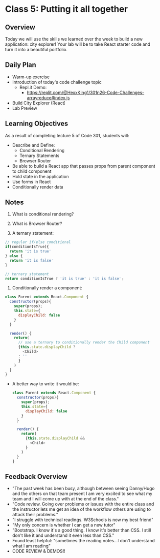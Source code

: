 # Class 5: Putting it all together

## Overview

Today we will use the skills we learned over the week to build a new application: city explorer! Your lab will be to take React starter code and turn it into a beautiful portfolio.

## Daily Plan

- Warm-up exercise
- Introduction of today's code challenge topic
  - Repl.it Demo:
    - <https://replit.com/@HexxKing1/301n26-Code-Challenges-arrayreduce#index.js>
- Build City Explorer (React)
- Lab Preview

## Learning Objectives

As a result of completing lecture 5 of Code 301, students will:

- Describe and Define:
  - Conditional Rendering
  - Ternary Statements
  - Browser Router
- Be able to build a React app that passes props from parent component to child component
- Hold state in the application
- Use forms in React
- Conditionally render data

## Notes

1. What is conditional rendering?

1. What is Browser Router?

1. A ternary statement:

  ```javaScript
  // regular if/else conditional
  if(conditionIsTrue){
    return 'it is true'
  } else {
    return 'it is false'
  }

  // ternary statement
  return conditionIsTrue ? 'it is true' : 'it is false';
  ```

1. Conditionally render a component:

  ```javaScript
  class Parent extends React.Component {
    constructor(props){
      super(props);
      this.state={
        displayChild: false
      }
    }

    render() {
      return(
        // use a ternary to conditionally render the Child component
        {this.state.displayChild ?
          <Child>
        : ''
        }
      )
    }
  }
  ```

- A better way to write it would be:

  ```javaScript
  class Parent extends React.Component {
    constructor(props){
      super(props);
      this.state={
        displayChild: false
      }
    }

    render() {
      return(
        {this.state.displayChild &&
          <Child>
        }
      )
    }
  }
  ```


## Feedback Overview

- "The past week has been busy, although between seeing Danny/Hugo and the others on that team present I am very excited to see what my team and I will come up with at the end of the class."
- "Code review. Going over problems or issues with the entire class and the instructor lets me get an idea of the workflow others are using to attack their problems."
- "I struggle with technical readings. W3Schools is now my best friend"
- "My only concern is whether I can get a new tutor"
- "Bootstrap. I know it's a good thing. I know it's better than CSS. I still don't like it and understand it even less than CSS."
- Found least helpful: "sometimes the reading notes...I don't understand what I am reading"
- CODE REVIEW & DEMOS!!
